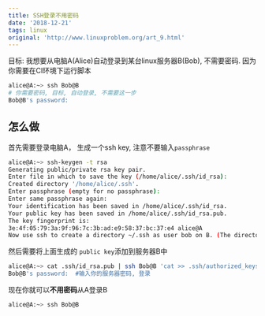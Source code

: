```yaml
---
title: SSH登录不用密码
date: '2018-12-21'
tags: linux
original: 'http://www.linuxproblem.org/art_9.html'
---
```


目标:
我想要从电脑A(Alice)自动登录到某台linux服务器B(Bob), 不需要密码. 因为你需要在CI环境下运行脚本


```bash
alice@A:~> ssh Bob@B
# 你需要密码, 目标, 自动登录, 不需要这一步
Bob@B's password:
```

## 怎么做
首先需要登录电脑A， 生成一个ssh key, 注意不要输入`passphrase`
```bash
alice@A:~> ssh-keygen -t rsa
Generating public/private rsa key pair.
Enter file in which to save the key (/home/alice/.ssh/id_rsa):
Created directory '/home/alice/.ssh'.
Enter passphrase (empty for no passphrase):
Enter same passphrase again:
Your identification has been saved in /home/alice/.ssh/id_rsa.
Your public key has been saved in /home/alice/.ssh/id_rsa.pub.
The key fingerprint is:
3e:4f:05:79:3a:9f:96:7c:3b:ad:e9:58:37:bc:37:e4 alice@A
Now use ssh to create a directory ~/.ssh as user bob on B. (The directory may already exist, which is fine):
```

然后需要将上面生成的 `public key`添加到服务器B中

```bash
alice@A:~> cat .ssh/id_rsa.pub | ssh Bob@B 'cat >> .ssh/authorized_keys'
Bob@B's password:  #输入你的服务器密码, 登录
```

现在你就可以**不用密码**从A登录B

```bash
alice@A:~> ssh Bob@B
```


<!--Finally append a's new public key to b@B:.ssh/authorized_keys and enter b's password one last time:-->

<!--a@A:~> cat .ssh/id_rsa.pub | ssh b@B 'cat >> .ssh/authorized_keys'-->
<!--b@B's password:-->
<!--From now on you can log into B as b from A as a without password:-->

<!--a@A:~> ssh b@B-->
<!--A note from one of our readers: Depending on your version of SSH you might also have to do the following changes:-->

<!--Put the public key in .ssh/authorized_keys2-->
<!--Change the permissions of .ssh to 700-->
<!--Change the permissions of .ssh/authorized_keys2 to 640-->
